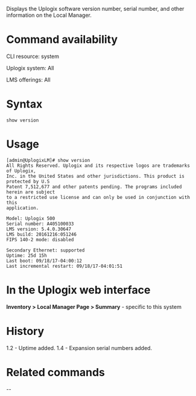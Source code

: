<!-- 5.4 -->

Displays the Uplogix software version number, serial number, and other information on the Local Manager. 

# Command availability 

CLI resource: system

Uplogix system: All

LMS offerings: All

# Syntax 

```
show version
```

# Usage 

```
[admin@UplogixLM]# show version
All Rights Reserved. Uplogix and its respective logos are trademarks of Uplogix,
Inc. in the United States and other jurisdictions. This product is protected by U.S
Patent 7,512,677 and other patents pending. The programs included herein are subject
to a restricted use license and can only be used in conjunction with this
application.

Model: Uplogix 500
Serial number: A405100033
LMS version: 5.4.0.30647
LMS build: 20161216:051246
FIPS 140-2 mode: disabled

Secondary Ethernet: supported
Uptime: 25d 15h
Last boot: 09/18/17-04:00:12
Last incremental restart: 09/18/17-04:01:51

```

# In the Uplogix web interface

**Inventory > Local Manager Page > Summary** - specific to this system

# History 

1.2 - Uptime added.
1.4 - Expansion serial numbers added.

# Related commands 
--